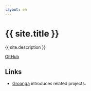 ```yaml
---
layout: en
---
```

<div class="jumbotron">
  <h1>{{ site.title }}</h1>
  <p>{{ site.description }}</p>
  <p>
    <a href="https://github.com/pgroonga/pgroonga" class="btn btn-primary btn-lg" role="button">GitHub</a>
  </p>
</div>

## Links

* [Groonga](http://groonga.org/) introduces related projects.
